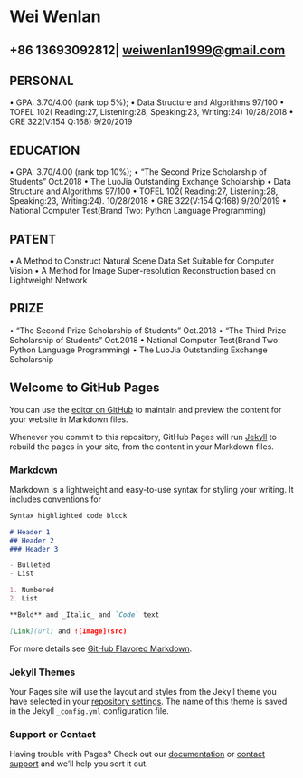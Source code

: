 # Wei Wenlan
## +86 13693092812| weiwenlan1999@gmail.com

## PERSONAL
•	GPA: 3.70/4.00 (rank top 5%); 
•	Data Structure and Algorithms 97/100 
•	TOFEL 102( Reading:27, Listening:28, Speaking:23, Writing:24)        10/28/2018                                            •	GRE 322(V:154 Q:168)								 	     9/20/2019



## EDUCATION
•	GPA: 3.70/4.00 (rank top 10%); 
•	“The Second Prize Scholarship of Students” Oct.2018
•	The LuoJia Outstanding Exchange Scholarship 
•	Data Structure and Algorithms 97/100 
•	TOFEL 102( Reading:27, Listening:28, Speaking:23, Writing:24).                                                       10/28/2018
•	GRE 322(V:154 Q:168)								 	     9/20/2019
•	National Computer Test(Brand Two: Python Language Programming)

## PATENT
•	A Method to Construct Natural Scene Data Set Suitable for Computer Vision
•	A Method for Image Super-resolution Reconstruction based on Lightweight Network



## PRIZE
•	“The Second Prize Scholarship of Students” Oct.2018
•	“The Third Prize Scholarship of Students” Oct.2018
•	National Computer Test(Brand Two: Python Language Programming)
•	The LuoJia Outstanding Exchange Scholarship 


## Welcome to GitHub Pages

You can use the [editor on GitHub](https://github.com/weiwenlan/WenlanWei.github.io/edit/master/README.md) to maintain and preview the content for your website in Markdown files.

Whenever you commit to this repository, GitHub Pages will run [Jekyll](https://jekyllrb.com/) to rebuild the pages in your site, from the content in your Markdown files.

### Markdown

Markdown is a lightweight and easy-to-use syntax for styling your writing. It includes conventions for

```markdown
Syntax highlighted code block

# Header 1
## Header 2
### Header 3

- Bulleted
- List

1. Numbered
2. List

**Bold** and _Italic_ and `Code` text

[Link](url) and ![Image](src)
```

For more details see [GitHub Flavored Markdown](https://guides.github.com/features/mastering-markdown/).

### Jekyll Themes

Your Pages site will use the layout and styles from the Jekyll theme you have selected in your [repository settings](https://github.com/weiwenlan/WenlanWei.github.io/settings). The name of this theme is saved in the Jekyll `_config.yml` configuration file.

### Support or Contact

Having trouble with Pages? Check out our [documentation](https://help.github.com/categories/github-pages-basics/) or [contact support](https://github.com/contact) and we’ll help you sort it out.
